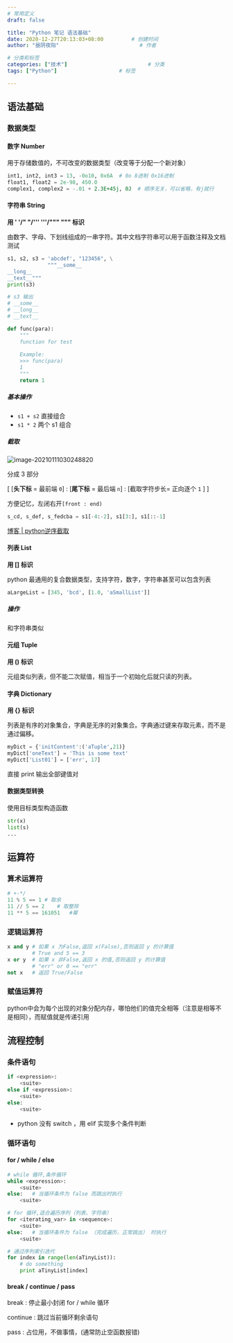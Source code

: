 ```yaml
---
# 常用定义
draft: false

title: "Python 笔记 语法基础"
date: 2020-12-27T20:13:03+08:00			# 创建时间
author: "昼阴夜阳"             				# 作者

# 分类和标签
categories: ["技术"]		            		# 分类
tags: ["Python"]		    		# 标签

---
```


## 语法基础

### 数据类型

#### 数字 Number

用于存储数值的，不可改变的数据类型（改变等于分配一个新对象）

```python
int1, int2, int3 = 13, -0o10, 0x6A  # 0o 8进制 0x16进制
float1, float2 = 2e-98, 450.0
complex1, complex2 = -.01 + 2.3E+45j, 0J  # 顺序无关，可以省略，有j就行
```

#### 字符串 String

**用 ' '/" "/''' '''/""" """ 标识**

由数字、字母、下划线组成的一串字符。其中文档字符串可以用于函数注释及文档测试

```python
s1, s2, s3 = 'abcdef', "123456", \
             """__some__
__long__
__text__"""
print(s3)

# s3 输出
# __some__
# __long__
# __text__

def func(para):
    """
    function for test
    
    Example:
    >>> func(para)
    1
    """
    return 1
```

##### 基本操作

* `s1 + s2` 直接组合
* `s1 * 2` 两个 s1 组合

##### 截取

 ![image-20210111030248820](https://gitee.com/GZ1A/image-hosting/raw/master/blog/2021/01/image-20210111030248820.png)

分成 3 部分

[ [**头下标** = 最前端 `0`] : [**尾下标** = 最后端 `n`] : [截取字符步长= 正向逐个 `1` ] ]

方便记忆，左闭右开`[front : end)`

```python
s_cd, s_def, s_fedcba = s1[-4:-2], s1[3:], s1[::-1]
```

[博客 | python逆序截取](https://blog.csdn.net/win_turn/article/details/52998912)

#### 列表 List

**用 [] 标识**

python 最通用的复合数据类型，支持字符，数字，字符串甚至可以包含列表

```python
aLargeList = [345, 'bcd', [1.0, 'aSmallList']]
```

##### 操作

和字符串类似

#### 元组 Tuple

**用 () 标识**

元组类似列表，但不能二次赋值，相当于一个初始化后就只读的列表。

#### 字典 Dictionary

**用 {}  标识**

列表是有序的对象集合，字典是无序的对象集合。字典通过键来存取元素，而不是通过偏移。

```python
myDict = {'initContent':('aTuple',21)}
myDict['oneText'] = 'This is some text'
myDict['List01'] = ['err', 17]
```

直接 print 输出全部键值对

#### 数据类型转换

使用目标类型构造函数

```python
str(x)
list(s)
...
```

## 运算符

### 算术运算符

```python
# +-*/
11 % 5 == 1	# 取余
11 // 5 == 2	# 取整除
11 ** 5 == 161051	#幂
```

### 逻辑运算符

```python
x and y # 如果 x 为False,返回 x(False),否则返回 y 的计算值
		# True and 5 == 3
x or y	# 如果 x 非False,返回 x 的值,否则返回 y 的计算值
		# "err" or 0 == "err"
not x	# 返回 True/False
```

### 赋值运算符

python中会为每个出现的对象分配内存，哪怕他们的值完全相等（注意是相等不是相同），而赋值就是传递引用

## 流程控制

### 条件语句

```python
if <expression>:
    <suite>
else if <expression>:
    <suite>
else:
    <suite>
```

* python 没有 switch ，用 elif 实现多个条件判断

### 循环语句

#### for / while / else

```python
# while 循环,条件循环
while <expression>:
    <suite>
else:	# 当循环条件为 false 而跳出时执行
    <suite>
```

```python
# for 循环,适合遍历序列（列表、字符串）
for <iterating_var> in <sequence>:
    <suite>
else:	# 当循环条件为 false （完成遍历，正常跳出） 时执行
    <suite>

# 通过序列索引迭代
for index in range(len(aTinyList)):
	# do something
    print aTinyList[index]
```

#### break / continue / pass

break : 停止最小封闭 for / while 循环

continue : 跳过当前循环剩余语句

pass : 占位用，不做事情，(通常防止空函数报错)













